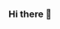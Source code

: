 ### Hi there 👋

<!--
**jfort0/jfort0** is a ✨ _special_ ✨ repository because its `README.md` (this file) appears on your GitHub profile.

- 👋 Hi, I’m Josip
- 👀 I’m interested in solving problems and creating problems
- 🌱 I’m currently looking for a job as Python developer. Also upgrading Python skills, doing an app project with kivy, playing with football analytics (beautifulsoup, pandas, matplotlib)
- 💞️ I’m looking to collaborate on anything
- 📫 How to reach me - josipfort@yahoo.com
- ⚡ Fun fact: I like football, books, movies
